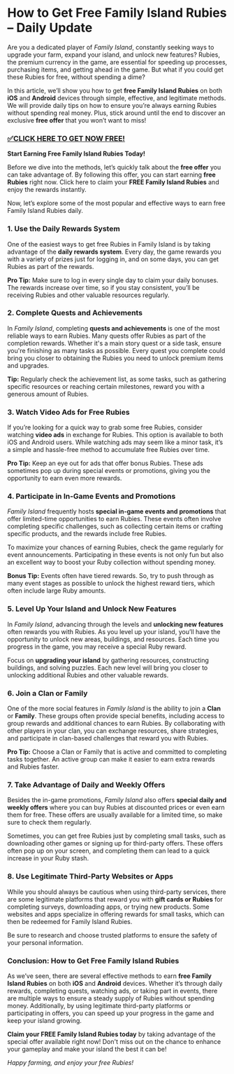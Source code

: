 # How to Get Free Family Island Rubies – Daily Update

Are you a dedicated player of *Family Island*, constantly seeking ways to upgrade your farm, expand your island, and unlock new features? Rubies, the premium currency in the game, are essential for speeding up processes, purchasing items, and getting ahead in the game. But what if you could get these Rubies for free, without spending a dime?

In this article, we’ll show you how to get **free Family Island Rubies** on both **iOS** and **Android** devices through simple, effective, and legitimate methods. We will provide daily tips on how to ensure you’re always earning Rubies without spending real money. Plus, stick around until the end to discover an exclusive **free offer** that you won’t want to miss!

### [✅CLICK HERE TO GET NOW FREE!](https://freeforyou.xyz/family/island/go/)

**Start Earning Free Family Island Rubies Today!**

Before we dive into the methods, let’s quickly talk about the **free offer** you can take advantage of. By following this offer, you can start earning **free Rubies** right now. Click here to claim your **FREE Family Island Rubies** and enjoy the rewards instantly.

Now, let’s explore some of the most popular and effective ways to earn free Family Island Rubies daily.

### 1. **Use the Daily Rewards System**

One of the easiest ways to get free Rubies in Family Island is by taking advantage of the **daily rewards system**. Every day, the game rewards you with a variety of prizes just for logging in, and on some days, you can get Rubies as part of the rewards.

**Pro Tip:** Make sure to log in every single day to claim your daily bonuses. The rewards increase over time, so if you stay consistent, you’ll be receiving Rubies and other valuable resources regularly.

### 2. **Complete Quests and Achievements**

In *Family Island*, completing **quests and achievements** is one of the most reliable ways to earn Rubies. Many quests offer Rubies as part of the completion rewards. Whether it's a main story quest or a side task, ensure you're finishing as many tasks as possible. Every quest you complete could bring you closer to obtaining the Rubies you need to unlock premium items and upgrades.

**Tip:** Regularly check the achievement list, as some tasks, such as gathering specific resources or reaching certain milestones, reward you with a generous amount of Rubies.

### 3. **Watch Video Ads for Free Rubies**

If you’re looking for a quick way to grab some free Rubies, consider watching **video ads** in exchange for Rubies. This option is available to both iOS and Android users. While watching ads may seem like a minor task, it’s a simple and hassle-free method to accumulate free Rubies over time.

**Pro Tip:** Keep an eye out for ads that offer bonus Rubies. These ads sometimes pop up during special events or promotions, giving you the opportunity to earn even more rewards.

### 4. **Participate in In-Game Events and Promotions**

*Family Island* frequently hosts **special in-game events and promotions** that offer limited-time opportunities to earn Rubies. These events often involve completing specific challenges, such as collecting certain items or crafting specific products, and the rewards include free Rubies.

To maximize your chances of earning Rubies, check the game regularly for event announcements. Participating in these events is not only fun but also an excellent way to boost your Ruby collection without spending money.

**Bonus Tip:** Events often have tiered rewards. So, try to push through as many event stages as possible to unlock the highest reward tiers, which often include large Ruby amounts.

### 5. **Level Up Your Island and Unlock New Features**

In *Family Island*, advancing through the levels and **unlocking new features** often rewards you with Rubies. As you level up your island, you’ll have the opportunity to unlock new areas, buildings, and resources. Each time you progress in the game, you may receive a special Ruby reward.

Focus on **upgrading your island** by gathering resources, constructing buildings, and solving puzzles. Each new level will bring you closer to unlocking additional Rubies and other valuable rewards.

### 6. **Join a Clan or Family**

One of the more social features in *Family Island* is the ability to join a **Clan** or **Family**. These groups often provide special benefits, including access to group rewards and additional chances to earn Rubies. By collaborating with other players in your clan, you can exchange resources, share strategies, and participate in clan-based challenges that reward you with Rubies.

**Pro Tip:** Choose a Clan or Family that is active and committed to completing tasks together. An active group can make it easier to earn extra rewards and Rubies faster.

### 7. **Take Advantage of Daily and Weekly Offers**

Besides the in-game promotions, *Family Island* also offers **special daily and weekly offers** where you can buy Rubies at discounted prices or even earn them for free. These offers are usually available for a limited time, so make sure to check them regularly.

Sometimes, you can get free Rubies just by completing small tasks, such as downloading other games or signing up for third-party offers. These offers often pop up on your screen, and completing them can lead to a quick increase in your Ruby stash.

### 8. **Use Legitimate Third-Party Websites or Apps**

While you should always be cautious when using third-party services, there are some legitimate platforms that reward you with **gift cards or Rubies** for completing surveys, downloading apps, or trying new products. Some websites and apps specialize in offering rewards for small tasks, which can then be redeemed for Family Island Rubies.

Be sure to research and choose trusted platforms to ensure the safety of your personal information.

### Conclusion: How to Get Free Family Island Rubies

As we’ve seen, there are several effective methods to earn **free Family Island Rubies** on both **iOS** and **Android** devices. Whether it’s through daily rewards, completing quests, watching ads, or taking part in events, there are multiple ways to ensure a steady supply of Rubies without spending money. Additionally, by using legitimate third-party platforms or participating in offers, you can speed up your progress in the game and keep your island growing.

**Claim your FREE Family Island Rubies today** by taking advantage of the special offer available right now! Don't miss out on the chance to enhance your gameplay and make your island the best it can be!

*Happy farming, and enjoy your free Rubies!*
